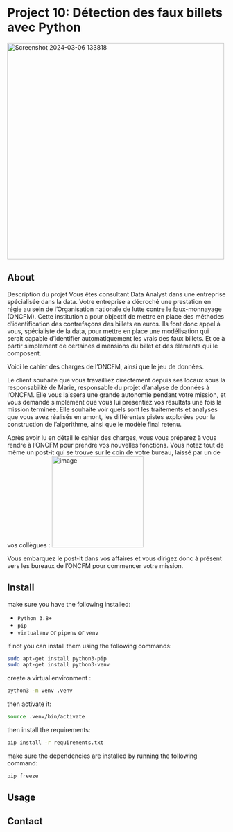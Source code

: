 # Project 10: Détection des faux billets avec Python

<img width="500" alt="Screenshot 2024-03-06 133818" src="https://github.com/Nada-Lahbib/Project-10/assets/122825516/a770e72d-8865-4fa2-93a4-b3cee9c1738b">




## About
Description du projet 
Vous êtes consultant Data Analyst dans une entreprise spécialisée dans la data. Votre entreprise a décroché une prestation en régie au sein de l’Organisation nationale de lutte contre le faux-monnayage (ONCFM).
Cette institution a pour objectif de mettre en place des méthodes d’identification des contrefaçons des billets en euros. Ils font donc appel à vous, spécialiste de la data, pour mettre en place une modélisation qui serait capable d’identifier automatiquement les vrais des faux billets. Et ce à partir simplement de certaines dimensions du billet et des éléments qui le composent.

Voici le cahier des charges de l’ONCFM, ainsi que le jeu de données.

Le client souhaite que vous travailliez directement depuis ses locaux sous la responsabilité de Marie, responsable du projet d’analyse de données à l’ONCFM. Elle vous laissera une grande autonomie pendant votre mission, et vous demande simplement que vous lui présentiez vos résultats une fois la mission terminée. Elle souhaite voir quels sont les traitements et analyses que vous avez réalisés en amont, les différentes pistes explorées pour la construction de l’algorithme, ainsi que le modèle final retenu.

Après avoir lu en détail le cahier des charges, vous vous préparez à vous rendre à l’ONCFM pour prendre vos nouvelles fonctions. Vous notez tout de même un post-it qui se trouve sur le coin de votre bureau, laissé par un de vos collègues :
<img width="211" alt="image" src="https://github.com/Nada-Lahbib/Project_10_Detection_des_faux_billets_avec_Python/assets/122825516/9c3fa83a-ca0b-456a-84ed-54031aea05b9">

Vous embarquez le post-it dans vos affaires et vous dirigez donc à présent vers les bureaux de l’ONCFM pour commencer votre mission.

## Install

make sure you have the following installed:
- ```Python 3.8+```
- ```pip```
- ```virtualenv``` or ```pipenv``` or ```venv```

if not you can install them using the following commands:
```bash
sudo apt-get install python3-pip
sudo apt-get install python3-venv
```

create a virtual environment : 

```bash
python3 -m venv .venv
```
then activate it:
```bash
source .venv/bin/activate
```

then install the requirements:

```bash
pip install -r requirements.txt
```

make sure the dependencies are installed by running the following command:

```bash
pip freeze
```

## Usage 

## Contact
